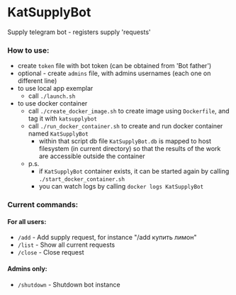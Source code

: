 # KatSupplyBot
Supply telegram bot - registers supply 'requests' 


### How to use:
- create `token` file with bot token (can be obtained from 'Bot father')
- optional - create `admins` file, with admins usernames (each one on different line)
- to use local app exemplar
    - call `./launch.sh`
- to use docker container
    - call `./create_docker_image.sh` to create image using `Dockerfile`, 
    and tag it with `katsupplybot`
    - call `./run_docker_container.sh` to create and run docker container named `KatSupplyBot`
        - within that script db file `KatSupplyBot.db` is mapped to host filesystem (in current directory)
            so that the results of the work are accessible outside the container
    - p.s.
        - if `KatSupplyBot` container exists, it can be started again by calling `./start_docker_container.sh`
        - you can watch logs by calling `docker logs KatSupplyBot` 

### Current commands:
#### For all users:
- `/add` - Add supply request, for instance "/add купить лимон"
- `/list` - Show all current requests
- `/close` - Close request

#### Admins only:
- `/shutdown` - Shutdown bot instance
